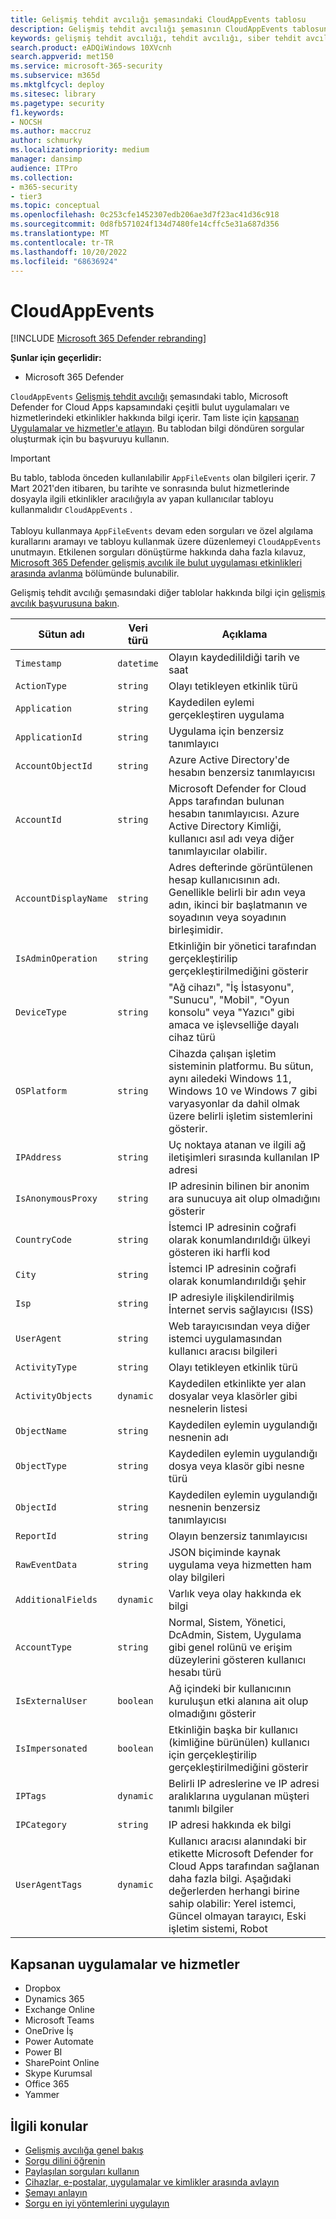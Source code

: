 ```yaml
---
title: Gelişmiş tehdit avcılığı şemasındaki CloudAppEvents tablosu
description: Gelişmiş tehdit avcılığı şemasının CloudAppEvents tablosunda bulut uygulamaları ve hizmetlerinden gelen olaylar hakkında bilgi edinin
keywords: gelişmiş tehdit avcılığı, tehdit avcılığı, siber tehdit avcılığı, Microsoft 365 Defender, microsoft 365, m365, arama, sorgu, telemetri, şema başvurusu, kusto, tablo, sütun, veri türü, açıklama, CloudAppEvents, Cloud Apps için Defender
search.product: eADQiWindows 10XVcnh
search.appverid: met150
ms.service: microsoft-365-security
ms.subservice: m365d
ms.mktglfcycl: deploy
ms.sitesec: library
ms.pagetype: security
f1.keywords:
- NOCSH
ms.author: maccruz
author: schmurky
ms.localizationpriority: medium
manager: dansimp
audience: ITPro
ms.collection:
- m365-security
- tier3
ms.topic: conceptual
ms.openlocfilehash: 0c253cfe1452307edb206ae3d7f23ac41d36c918
ms.sourcegitcommit: 0d8fb571024f134d7480fe14cffc5e31a687d356
ms.translationtype: MT
ms.contentlocale: tr-TR
ms.lasthandoff: 10/20/2022
ms.locfileid: "68636924"
---
```

# <a name="cloudappevents"></a>CloudAppEvents

[!INCLUDE [Microsoft 365 Defender rebranding](../includes/microsoft-defender.md)]

**Şunlar için geçerlidir:**
- Microsoft 365 Defender

`CloudAppEvents` [Gelişmiş tehdit avcılığı](advanced-hunting-overview.md) şemasındaki tablo, Microsoft Defender for Cloud Apps kapsamındaki çeşitli bulut uygulamaları ve hizmetlerindeki etkinlikler hakkında bilgi içerir. Tam liste için [kapsanan Uygulamalar ve hizmetler'e atlayın](#apps-and-services-covered). Bu tablodan bilgi döndüren sorgular oluşturmak için bu başvuruyu kullanın.

> [!IMPORTANT]
> Bu tablo, tabloda önceden kullanılabilir `AppFileEvents` olan bilgileri içerir. 7 Mart 2021'den itibaren, bu tarihte ve sonrasında bulut hizmetlerinde dosyayla ilgili etkinlikler aracılığıyla av yapan kullanıcılar tabloyu kullanmalıdır `CloudAppEvents` . <br><br>Tabloyu kullanmaya `AppFileEvents` devam eden sorguları ve özel algılama kurallarını aramayı ve tabloyu kullanmak üzere düzenlemeyi `CloudAppEvents` unutmayın. Etkilenen sorguları dönüştürme hakkında daha fazla kılavuz, [Microsoft 365 Defender gelişmiş avcılık ile bulut uygulaması etkinlikleri arasında avlanma](https://techcommunity.microsoft.com/t5/microsoft-365-defender/hunt-across-cloud-app-activities-with-microsoft-365-defender/ba-p/1893857) bölümünde bulunabilir.

Gelişmiş tehdit avcılığı şemasındaki diğer tablolar hakkında bilgi için [gelişmiş avcılık başvurusuna bakın](advanced-hunting-schema-tables.md).

| Sütun adı | Veri türü | Açıklama |
|-------------|-----------|-------------|
| `Timestamp` | `datetime` | Olayın kaydedilildiği tarih ve saat |
| `ActionType` | `string` | Olayı tetikleyen etkinlik türü |
| `Application` | `string` | Kaydedilen eylemi gerçekleştiren uygulama |
| `ApplicationId` | `string` | Uygulama için benzersiz tanımlayıcı |
| `AccountObjectId` | `string` | Azure Active Directory'de hesabın benzersiz tanımlayıcısı |
| `AccountId` | `string` | Microsoft Defender for Cloud Apps tarafından bulunan hesabın tanımlayıcısı. Azure Active Directory Kimliği, kullanıcı asıl adı veya diğer tanımlayıcılar olabilir. |
| `AccountDisplayName` | `string` | Adres defterinde görüntülenen hesap kullanıcısının adı. Genellikle belirli bir adın veya adın, ikinci bir başlatmanın ve soyadının veya soyadının birleşimidir. |
| `IsAdminOperation` | `string` | Etkinliğin bir yönetici tarafından gerçekleştirilip gerçekleştirilmediğini gösterir |
| `DeviceType` | `string` | "Ağ cihazı", "İş İstasyonu", "Sunucu", "Mobil", "Oyun konsolu" veya "Yazıcı" gibi amaca ve işlevselliğe dayalı cihaz türü |
| `OSPlatform` | `string` | Cihazda çalışan işletim sisteminin platformu. Bu sütun, aynı ailedeki Windows 11, Windows 10 ve Windows 7 gibi varyasyonlar da dahil olmak üzere belirli işletim sistemlerini gösterir. |
| `IPAddress` | `string` | Uç noktaya atanan ve ilgili ağ iletişimleri sırasında kullanılan IP adresi |
| `IsAnonymousProxy` | `string` | IP adresinin bilinen bir anonim ara sunucuya ait olup olmadığını gösterir |
| `CountryCode` | `string` | İstemci IP adresinin coğrafi olarak konumlandırıldığı ülkeyi gösteren iki harfli kod |
| `City` | `string` | İstemci IP adresinin coğrafi olarak konumlandırıldığı şehir |
| `Isp` | `string` | IP adresiyle ilişkilendirilmiş İnternet servis sağlayıcısı (ISS) |
| `UserAgent` | `string` | Web tarayıcısından veya diğer istemci uygulamasından kullanıcı aracısı bilgileri |
| `ActivityType` | `string` | Olayı tetikleyen etkinlik türü |
| `ActivityObjects` | `dynamic` | Kaydedilen etkinlikte yer alan dosyalar veya klasörler gibi nesnelerin listesi |
| `ObjectName` | `string` | Kaydedilen eylemin uygulandığı nesnenin adı |
| `ObjectType` | `string` | Kaydedilen eylemin uygulandığı dosya veya klasör gibi nesne türü |
| `ObjectId` | `string` | Kaydedilen eylemin uygulandığı nesnenin benzersiz tanımlayıcısı |
| `ReportId` | `string` | Olayın benzersiz tanımlayıcısı |
| `RawEventData` | `string` | JSON biçiminde kaynak uygulama veya hizmetten ham olay bilgileri |
| `AdditionalFields` | `dynamic` | Varlık veya olay hakkında ek bilgi |
| `AccountType` | `string` | Normal, Sistem, Yönetici, DcAdmin, Sistem, Uygulama gibi genel rolünü ve erişim düzeylerini gösteren kullanıcı hesabı türü |
| `IsExternalUser` | `boolean` | Ağ içindeki bir kullanıcının kuruluşun etki alanına ait olup olmadığını gösterir |
| `IsImpersonated` | `boolean` | Etkinliğin başka bir kullanıcı (kimliğine bürünülen) kullanıcı için gerçekleştirilip gerçekleştirilmediğini gösterir |
| `IPTags` | `dynamic` | Belirli IP adreslerine ve IP adresi aralıklarına uygulanan müşteri tanımlı bilgiler |
| `IPCategory` | `string` | IP adresi hakkında ek bilgi |
| `UserAgentTags` | `dynamic` | Kullanıcı aracısı alanındaki bir etikette Microsoft Defender for Cloud Apps tarafından sağlanan daha fazla bilgi. Aşağıdaki değerlerden herhangi birine sahip olabilir: Yerel istemci, Güncel olmayan tarayıcı, Eski işletim sistemi, Robot |

## <a name="apps-and-services-covered"></a>Kapsanan uygulamalar ve hizmetler

- Dropbox
- Dynamics 365
- Exchange Online
- Microsoft Teams
- OneDrive İş
- Power Automate
- Power BI
- SharePoint Online
- Skype Kurumsal
- Office 365
- Yammer

## <a name="related-topics"></a>İlgili konular

- [Gelişmiş avcılığa genel bakış](advanced-hunting-overview.md)
- [Sorgu dilini öğrenin](advanced-hunting-query-language.md)
- [Paylaşılan sorguları kullanın](advanced-hunting-shared-queries.md)
- [Cihazlar, e-postalar, uygulamalar ve kimlikler arasında avlayın](advanced-hunting-query-emails-devices.md)
- [Şemayı anlayın](advanced-hunting-schema-tables.md)
- [Sorgu en iyi yöntemlerini uygulayın](advanced-hunting-best-practices.md)
